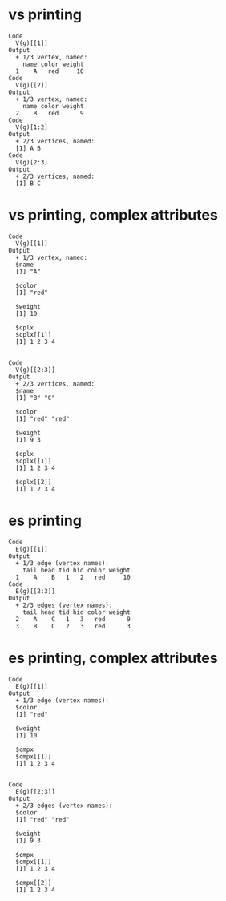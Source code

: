 # vs printing

    Code
      V(g)[[1]]
    Output
      + 1/3 vertex, named:
        name color weight
      1    A   red     10
    Code
      V(g)[[2]]
    Output
      + 1/3 vertex, named:
        name color weight
      2    B   red      9
    Code
      V(g)[1:2]
    Output
      + 2/3 vertices, named:
      [1] A B
    Code
      V(g)[2:3]
    Output
      + 2/3 vertices, named:
      [1] B C

# vs printing, complex attributes

    Code
      V(g)[[1]]
    Output
      + 1/3 vertex, named:
      $name
      [1] "A"
      
      $color
      [1] "red"
      
      $weight
      [1] 10
      
      $cplx
      $cplx[[1]]
      [1] 1 2 3 4
      
      
    Code
      V(g)[[2:3]]
    Output
      + 2/3 vertices, named:
      $name
      [1] "B" "C"
      
      $color
      [1] "red" "red"
      
      $weight
      [1] 9 3
      
      $cplx
      $cplx[[1]]
      [1] 1 2 3 4
      
      $cplx[[2]]
      [1] 1 2 3 4
      
      

# es printing

    Code
      E(g)[[1]]
    Output
      + 1/3 edge (vertex names):
        tail head tid hid color weight
      1    A    B   1   2   red     10
    Code
      E(g)[[2:3]]
    Output
      + 2/3 edges (vertex names):
        tail head tid hid color weight
      2    A    C   1   3   red      9
      3    B    C   2   3   red      3

# es printing, complex attributes

    Code
      E(g)[[1]]
    Output
      + 1/3 edge (vertex names):
      $color
      [1] "red"
      
      $weight
      [1] 10
      
      $cmpx
      $cmpx[[1]]
      [1] 1 2 3 4
      
      
    Code
      E(g)[[2:3]]
    Output
      + 2/3 edges (vertex names):
      $color
      [1] "red" "red"
      
      $weight
      [1] 9 3
      
      $cmpx
      $cmpx[[1]]
      [1] 1 2 3 4
      
      $cmpx[[2]]
      [1] 1 2 3 4
      
      

